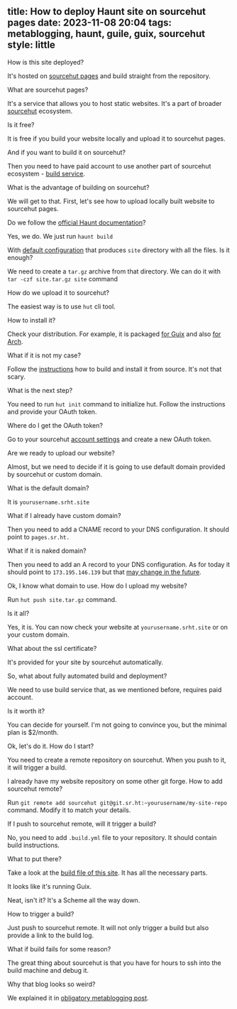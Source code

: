 title: How to deploy Haunt site on sourcehut pages
date: 2023-11-08 20:04
tags: metablogging, haunt, guile, guix, sourcehut
style: little
---

How is this site deployed?

It's hosted on [sourcehut pages](https://srht.site/) and build straight from the repository.

What are sourcehut pages?

It's a service that allows you to host static websites. It's a part of
broader [sourcehut](https://sourcehut.org/) ecosystem.

Is it free?

It is free if you build your website locally and upload it to sourcehut pages.

And if you want to build it on sourcehut?

Then you need to have paid account to use another part of sourcehut
ecosystem - [build service](https://man.sr.ht/builds.sr.ht/).

What is the advantage of building on sourcehut?

We will get to that. First, let's see how to upload locally built website to
sourcehut pages.

Do we follow
the [official Haunt 
documentation](https://dthompson.us/manuals/haunt/index.html)?

Yes, we do. We just run `haunt build`

With [default configuration](https://dthompson.us/manuals/haunt/Sites.html) that
produces `site` directory with all the files. Is it enough?

We need to create a `tar.gz` archive from that directory. We can do it
with `tar -czf site.tar.gz site` command

How do we upload it to sourcehut?

The easiest way is to use `hut` cli tool.

How to install it?

Check your distribution. For example, it is packaged [for 
Guix](https://packages.guix.gnu.org/packages/hut/0.2.0/) and also [for 
Arch](https://archlinux.org/packages/extra/x86_64/hut/).

What if it is not my case?

Follow the [instructions](https://sr.ht/~emersion/hut/) how to build and install
it from source. It's not that scary.

What is the next step?

You need to run `hut init` command to initialize hut. Follow the instructions
and provide your OAuth token.

Where do I get the OAuth token?

Go to your sourcehut [account settings](https://meta.sr.ht/oauth2) and create a
new OAuth token.

Are we ready to upload our website?

Almost, but we need to decide if it is going to use default domain provided by
sourcehut or custom domain.

What is the default domain?

It is `yourusername.srht.site`

What if I already have custom domain?

Then you need to add a CNAME record to your DNS configuration. It should point
to `pages.sr.ht.`

What if it is naked domain?

Then you need to add an A record to your DNS configuration. As for today it
should point to `173.195.146.139` but
that [may change in the future](https://srht.site/custom-domains).

Ok, I know what domain to use. How do I upload my website?

Run `hut push site.tar.gz` command.

Is it all?

Yes, it is. You can now check your website at `yourusername.srht.site` or on
your custom domain.

What about the ssl certificate?

It's provided for your site by sourcehut automatically.

So, what about fully automated build and deployment?

We need to use build service that, as we mentioned before, requires paid
account.

Is it worth it?

You can decide for yourself. I'm not going to convince you, but the minimal plan
is $2/month.

Ok, let's do it. How do I start?

You need to create a remote repository on sourcehut. When you push to it, it
will trigger a build.

I already have my website repository on some other git forge. How to add
sourcehut remote?

Run `git remote add sourcehut git@git.sr.ht:~yourusername/my-site-repo` command.
Modify it to match your details.

If I push to sourcehut remote, will it trigger a build?

No, you need to add `.build.yml` file to your repository. It should contain
build instructions.

What to put there?

Take a look at
the [build file of this 
site](https://git.sr.ht/~filiplajszczak/filip-lajszczak-dev/tree/master/item/.build.yml).
It has all the necessary parts.

It looks like it's running Guix.

Neat, isn't it? It's a Scheme all the way down.

How to trigger a build?

Just push to sourcehut remote. It will not only trigger a build but also provide
a link to the build log.

What if build fails for some reason?

The great thing about sourcehut is that you have for hours to ssh into the build
machine and debug it.

Why that blog looks so weird?

We explained it
in [obligatory metablogging 
post](https://filip.lajszczak.dev/obligatory-metablogging-post.html).
